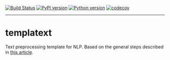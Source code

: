 [![Build Status](https://travis-ci.com/jaimeteb/pretext.svg?branch=master)](https://travis-ci.com/jaimeteb/pretext)
[![PyPI version](https://badge.fury.io/py/templatext.svg)](https://badge.fury.io/py/templatext)
[![Python version](https://img.shields.io/pypi/pyversions/templatext.svg)](https://pypi.python.org/pypi/templatext)
[![codecov](https://codecov.io/gh/jaimeteb/templatext/branch/master/graph/badge.svg)](https://codecov.io/gh/jaimeteb/templatext)

---
# templatext
Text preprocessing template for NLP.
Based on the general steps described in [this article](https://towardsdatascience.com/nlp-text-preprocessing-a-practical-guide-and-template-d80874676e79).
